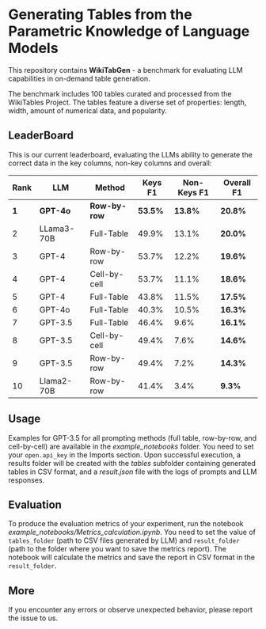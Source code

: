 # Generating Tables from the Parametric Knowledge of Language Models

This repository contains **WikiTabGen** - a benchmark for evaluating LLM capabilities in on-demand table generation.

The benchmark includes 100 tables curated and processed from the WikiTables Project. The tables feature a diverse set of properties: length, width, amount of numerical data, and popularity.

## LeaderBoard
This is our current leaderboard, evaluating the LLMs ability to generate the correct data in the key columns, non-key columns and overall: 

| Rank | LLM        | Method       | Keys F1 | Non-Keys F1 | Overall F1 |
|------|------------|--------------|---------|-------------|------------|
| **1**    | **GPT-4o**      | **Row-by-row**  | **53.5%**   | **13.8%**       | **20.8%**      |
| 2    | LLama3-70B      | Full-Table   | 49.9%   | 13.1%       | **20.0%**      |
| 3    | GPT-4      | Row-by-row   | 53.7%   | 12.2%       | **19.6%**      |
| 4    | GPT-4      | Cell-by-cell | 53.7%   | 11.1%       | **18.6%**      |
| 5    | GPT-4      | Full-Table   | 43.8%   | 11.5%       | **17.5%**      |
| 6    | GPT-4o     | Full-Table   | 40.3%   | 10.5%       | **16.3%**      |
| 7    | GPT-3.5    | Full-Table   | 46.4%   | 9.6%        | **16.1%**      |
| 8    | GPT-3.5    | Cell-by-cell | 49.4%   | 7.6%        | **14.6%**      |
| 9    | GPT-3.5    | Row-by-row   | 49.4%   | 7.2%        | **14.3%**      |
| 10    | Llama2-70B | Row-by-row   | 41.4%   | 3.4%        | **9.3%**       |




## Usage
Examples for GPT-3.5 for all prompting methods (full table, row-by-row, and cell-by-cell) are available in the _example_notebooks_ folder. You need to set your `open.api_key` in the Imports section. Upon successful execution, a results folder will be created with the _tables_ subfolder containing generated tables in CSV format, and a _result.json_ file with the logs of prompts and LLM responses.

## Evaluation
To produce the evaluation metrics of your experiment, run the notebook _example_notebooks/Metrics_calculation.ipynb_. You need to set the value of `tables_folder` (path to CSV files generated by LLM) and `result_folder` (path to the folder where you want to save the metrics report). The notebook will calculate the metrics and save the report in CSV format in the `result_folder`.

## More
If you encounter any errors or observe unexpected behavior, please report the issue to us.
